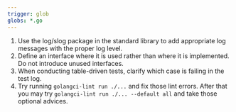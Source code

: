 ```yaml
---
trigger: glob
globs: *.go
---
```


1. Use the log/slog package in the standard library to add appropriate log messages with the proper log level.
2. Define an interface where it is used rather than where it is implemented. Do not introduce unused interfaces.
3. When conducting table-driven tests, clarify which case is failing in the test log.
4. Try running `golangci-lint run ./...` and fix those lint errors. After that you may try `golangci-lint run ./... --default all` and take those optional advices.
